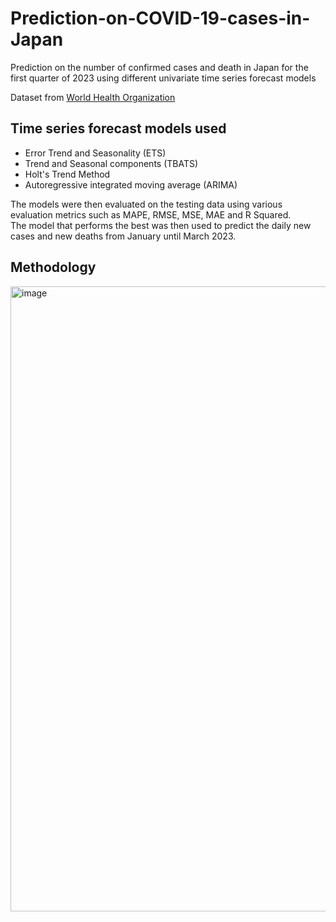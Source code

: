 # Prediction-on-COVID-19-cases-in-Japan
Prediction on the number of confirmed cases and death in Japan for the first quarter of 2023 using different univariate time series forecast models

Dataset from [World Health Organization](https://data.who.int/dashboards/covid19/cases?m49=392&n=c)

## Time series forecast models used  
- Error Trend and Seasonality (ETS)  
- Trend and Seasonal components (TBATS)  
- Holt's Trend Method  
- Autoregressive integrated moving average (ARIMA)  


The models were then evaluated on the testing data using various evaluation metrics such as MAPE, RMSE, MSE, MAE and R Squared.  
The model that performs the best was then used to predict the daily new cases and new deaths from January until March 2023.

## Methodology
<img width="1000" alt="image" src="https://github.com/yoongsim/Prediction-on-COVID-19-cases-in-Japan/assets/122014979/2b799637-b63b-4b75-8ad6-aa642c55f6dc">
